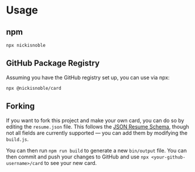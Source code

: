 # Usage

## npm
```
npx nickisnoble
```

## GitHub Package Registry
Assuming you have the GitHub registry set up, you can use via npx:
```
npx @nickisnoble/card
```

## Forking

If you want to fork this project and make your own card, you can do so by editing the `resume.json` file. This follows the [JSON Resume Schema](https://jsonresume.org/schema/), though not all fields are currently supported — you can add them by modifying the `build.js`.

You can then run `npm run build` to generate a new `bin/output` file. You can then commit and push your changes to GitHub and use `npx <your-github-username>/card` to see your new card.
